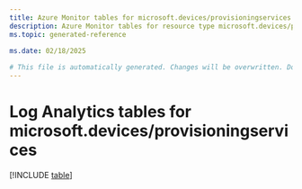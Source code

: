 ```yaml
---
title: Azure Monitor tables for microsoft.devices/provisioningservices
description: Azure Monitor tables for resource type microsoft.devices/provisioningservices
ms.topic: generated-reference
   
ms.date: 02/18/2025

# This file is automatically generated. Changes will be overwritten. Do not change this file directly.
---
```


# Log Analytics tables for microsoft.devices/provisioningservices  

[!INCLUDE [table](~/reusable-content/ce-skilling/azure/includes/azure-monitor/reference/tables/microsoft-devices_provisioningservices-include.md)]

